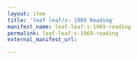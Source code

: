 ```yaml
---
layout: item
title: 'leaf leaf/s: 1969 Reading'
manifest_name: leaf-leaf-s-1969-reading
permalink: leaf-leaf-s-1969-reading
external_manifest_url: 

---
```

<!-- Add an essay or interpretive material below this line,
using HTML or markdown.  Do not modify this file above this line -->
